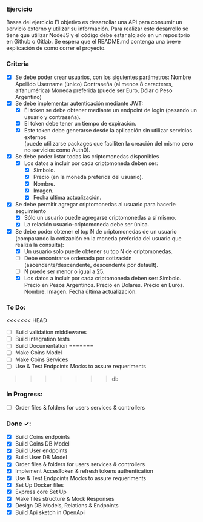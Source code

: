 ### Ejercicio

Bases del ejercicio
El objetivo es desarrollar una API para consumir un servicio externo y utilizar su
información. Para realizar este desarrollo se tiene que utilizar NodeJS y el código
debe estar alojado en un repositorio en Github o Gitlab.
Se espera que el README.md contenga una breve explicación de como correr el
proyecto.

### Criteria

- [x] Se debe poder crear usuarios, con los siguientes parámetros:
      Nombre
      Apellido
      Username (único)
      Contraseña (al menos 8 caracteres, alfanumérica)
      Moneda preferida (puede ser Euro, Dólar o Peso Argentino)
- [x] Se debe implementar autenticación mediante JWT:
  - [x] El token se debe obtener mediante un endpoint de login (pasando un usuario y contraseña).
  - [x] El token debe tener un tiempo de expiración.
  - [x] Este token debe generarse desde la aplicación sin utilizar servicios externos <br /> (puede utilizarse packages que faciliten la creación del mismo pero no servicios como Auth0).
- [x] Se debe poder listar todas las criptomonedas disponibles
  - [x] Los datos a incluir por cada criptomoneda deben ser:
      - [x]  Simbolo.
      - [x]  Precio (en la moneda preferida del usuario).
      - [x]  Nombre.
      - [x]  Imagen.
      - [x]  Fecha última actualización.
- [x] Se debe permitir agregar criptomonedas al usuario para hacerle seguimiento
  - [x] Sólo un usuario puede agregarse criptomonedas a sí mismo.
  - [x] La relación usuario-criptomoneda debe ser única.
- [x] Se debe poder obtener el top N de criptomonedas de un usuario
      (comparando la cotización en la moneda preferida del usuario que realiza la
      consulta):
  - [x] Un usuario solo puede obtener su top N de criptomonedas.
  - [ ] Debe encontrarse ordenada por cotización (ascendente/descendente, descendente por default).
  - [ ] N puede ser menor o igual a 25.
  - [x] Los datos a incluir por cada criptomoneda deben ser:
        Simbolo.
        Precio en Pesos Argentinos.
        Precio en Dólares.
        Precio en Euros.
        Nombre.
        Imagen.
        Fecha última actualización.

### To Do:

<<<<<<< HEAD
- [ ] Build validation middlewares
- [ ] Build integration tests
- [ ] Build Documentation
=======
- [ ] Make Coins Model 
- [ ] Make Coins Services 
- [ ] Use & Test Endpoints Mocks to assure requeriments
>>>>>>> db

### In Progress:

- [ ] Order files & folders for users services & controllers

### Done ✓:


- [x] Build Coins endpoints
- [x] Build Coins DB Model 
- [x] Build User endpoints
- [x] Build User DB Model 
- [x] Order files & folders for users services & controllers
- [x] Implement AccesToken & refresh tokens authentication
- [x] Use & Test Endpoints Mocks to assure requeriments
- [x] Set Up Docker files
- [x] Express core Set Up
- [x] Make files structure & Mock Responses
- [x] Design DB Models, Relations & Endpoints
- [x] Build Api sketch in OpenApi
